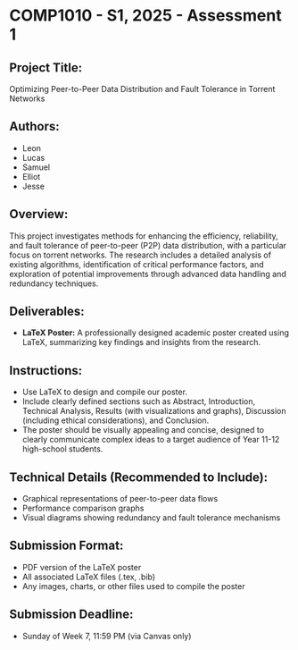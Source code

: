 # COMP1010 - S1, 2025 - Assessment 1

## Project Title:
Optimizing Peer-to-Peer Data Distribution and Fault Tolerance in Torrent Networks

## Authors:
- Leon
- Lucas
- Samuel
- Elliot
- Jesse 

## Overview:
This project investigates methods for enhancing the efficiency, reliability, and fault tolerance of peer-to-peer (P2P) data distribution, with a particular focus on torrent networks. The research includes a detailed analysis of existing algorithms, identification of critical performance factors, and exploration of potential improvements through advanced data handling and redundancy techniques.

## Deliverables:
- **LaTeX Poster:** A professionally designed academic poster created using LaTeX, summarizing key findings and insights from the research.

## Instructions:
- Use LaTeX to design and compile our poster.
- Include clearly defined sections such as Abstract, Introduction, Technical Analysis, Results (with visualizations and graphs), Discussion (including ethical considerations), and Conclusion.
- The poster should be visually appealing and concise, designed to clearly communicate complex ideas to a target audience of Year 11-12 high-school students.

## Technical Details (Recommended to Include):
- Graphical representations of peer-to-peer data flows
- Performance comparison graphs
- Visual diagrams showing redundancy and fault tolerance mechanisms

## Submission Format:
- PDF version of the LaTeX poster
- All associated LaTeX files (.tex, .bib)
- Any images, charts, or other files used to compile the poster

## Submission Deadline:
- Sunday of Week 7, 11:59 PM (via Canvas only)
